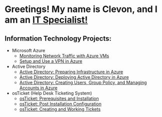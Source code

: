 <h1>Greetings! My name is Clevon, and I am an <a href="www.linkedin.com/in/cbhyl">IT Specialist!</a></h1>

<h2>Information Technology Projects:</h2>

- Microsoft Azure
  -  [Monitoring Network Traffic with Azure VMs](https://github.com/cbhylgz/Network-Monitoring-Traffic)
  -  [Setup and Use a VPN in Azure](https://github.com/cbhylgz/Azure-VPN-Setup)
- Active Directory
  - [Active Directory: Preparing Infrastructure in Azure](https://github.com/cbhylgz/AD_Preparing_Active_Directory_In_Azure)
  - [Active Directory: Deploying Active Directory in Azure](https://github.com/cbhylgz/AD_Deploying_Active_Directory)
  - [Active Directory: Creating Users, Group Policy, and Managing Accounts in Azure](https://github.com/cbhylgz/AD_Creating_Users_Group_Policies_And_Managing_Accounts)
- osTicket (Help Desk Ticketing System)
  -  [osTicket: Prerequisites and Installation](https://github.com/cbhylgz/OsTicket_Installation)
  -  [osTicket: Post Installation Configuration](https://github.com/cbhylgz/OsTicket_Configuration)
  -  [osTicket: Creating and Working Tickets](https://github.com/cbhylgz/OsTicket_Creating_And_Working_Tickets)
